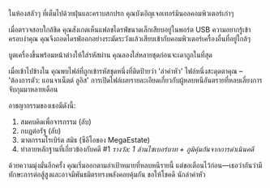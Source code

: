 ในห้องสลัวๆ ที่เต็มไปด้วยฝุ่นและคราบสกปรก คุณบังเอิญเจอเทอร์มินอลคอมพิวเตอร์เก่าๆ

เมื่อตรวจสอบใกล้ชิด คุณสังเกตเห็นแฟลชไดรฟ์ขนาดเล็กเสียบอยู่ในพอร์ต USB ความอยากรู้เข้าครอบงำคุณ คุณจึงถอดไดรฟ์ออกอย่างระมัดระวังแล้วเสียบเข้ากับคอมพิวเตอร์เครื่องอื่นที่อยู่ใกล้ๆ

บูตเครื่องขึ้นพร้อมหน้าต่างให้ใส่รหัสผ่าน คุณลองใส่หลายชุดก่อนจะเดาถูกในที่สุด

เมื่อเข้าไปข้างใน คุณพบไฟล์ที่ถูกเข้ารหัสชุดหนึ่งที่ติดป้ายว่า 'ล่าค่าหัว' ไฟล์หนึ่งสะดุดตาคุณ – 'ต้องการตัว: แอนจาเน็ตต์ ลูอิส' การเปิดไฟล์เผยรายละเอียดเกี่ยวกับผู้หลบหนีอันตรายที่หลบเลี่ยงการจับกุมมาหลายเดือน

อาชญากรรมของเธอมีดังนี้:

1. สมคบคิดเพื่อจารกรรม (ลับ)
2. กบฏต่อรัฐ (ลับ)
3. ฆาตกรรมโรเบิร์ต สมิธ (ซีอีโอของ MegaEstate)
4. ทำลายหลักฐานที่เกี่ยวข้องกับคดี #1
   _รางวัล: 1 ล้านไซเบอร์บาท + ภูมิคุ้มกันจากการดำเนินคดี_

ด้วยความมุ่งมั่นอีกครั้ง คุณเริ่มออกตามล่าเป้าหมายที่หลบหนีรายนี้ แต่ขอเตือนไว้ก่อน—เธอว่ากันว่ามีทักษะการต่อสู้สูงและอาจมีพันธมิตรทรงพลังคอยคุ้มกัน ขอให้โชคดี นักล่าค่าหัว
